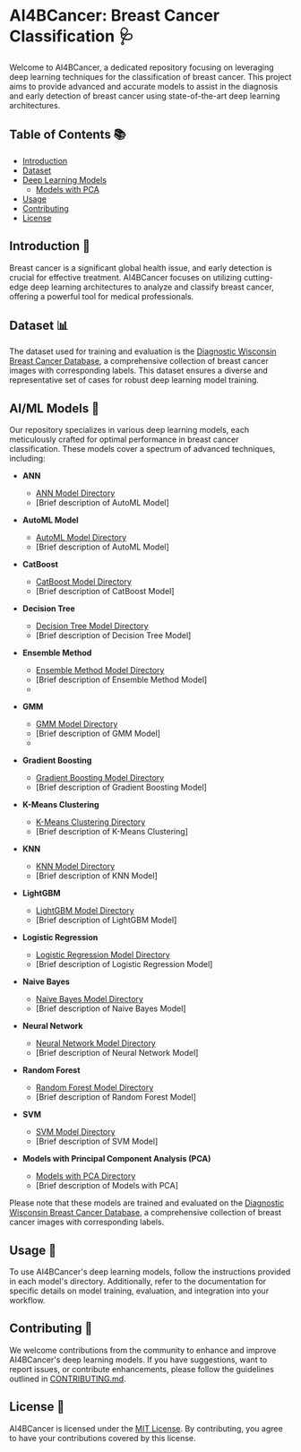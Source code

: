 # AI4BCancer: Breast Cancer Classification 🩺

Welcome to AI4BCancer, a dedicated repository focusing on leveraging deep learning techniques for the classification of breast cancer. This project aims to provide advanced and accurate models to assist in the diagnosis and early detection of breast cancer using state-of-the-art deep learning architectures.

## Table of Contents 📚

- [Introduction](#Introduction)
- [Dataset](#dataset)
- [Deep Learning Models](#deep-learning-models)
  - [Models with PCA](#models-with-pca)
- [Usage](#usage)
- [Contributing](#contributing)
- [License](#license)

## Introduction 🌟

Breast cancer is a significant global health issue, and early detection is crucial for effective treatment. AI4BCancer focuses on utilizing cutting-edge deep learning architectures to analyze and classify breast cancer, offering a powerful tool for medical professionals.

## Dataset 📊

The dataset used for training and evaluation is the [Diagnostic Wisconsin Breast Cancer Database](https://www.kaggle.com/datasets/uciml/breast-cancer-wisconsin-data), a comprehensive collection of breast cancer images with corresponding labels. This dataset ensures a diverse and representative set of cases for robust deep learning model training.

## AI/ML Models 🧠

Our repository specializes in various deep learning models, each meticulously crafted for optimal performance in breast cancer classification. These models cover a spectrum of advanced techniques, including:

- **ANN**
  - [ANN Model Directory](https://github.com/footcricket05/BCancerAI/tree/main/Models/ANN)
  - [Brief description of AutoML Model]
    
- **AutoML Model**
  - [AutoML Model Directory](https://github.com/footcricket05/BCancerAI/tree/main/Models/AutoML%20Model)
  - [Brief description of AutoML Model]

- **CatBoost**
  - [CatBoost Model Directory](https://github.com/footcricket05/BCancerAI/tree/main/Models/CatBoost)
  - [Brief description of CatBoost Model]

- **Decision Tree**
  - [Decision Tree Model Directory](https://github.com/footcricket05/BCancerAI/tree/main/Models/Decision%20Tree)
  - [Brief description of Decision Tree Model]

- **Ensemble Method**
  - [Ensemble Method Model Directory](https://github.com/footcricket05/BCancerAI/tree/main/Models/Ensemble%20Method)
  - [Brief description of Ensemble Method Model]
  - 
- **GMM**
  - [GMM Model Directory](https://github.com/footcricket05/BCancerAI/tree/main/Models/GMM%20Model)
  - [Brief description of GMM Model]
  - 
- **Gradient Boosting**
  - [Gradient Boosting Model Directory](https://github.com/footcricket05/BCancerAI/tree/main/Models/Gradient%20Boosting)
  - [Brief description of Gradient Boosting Model]

- **K-Means Clustering**
  - [K-Means Clustering Directory](https://github.com/footcricket05/BCancerAI/tree/main/Models/K-Means%20Clustering)
  - [Brief description of K-Means Clustering]

- **KNN**
  - [KNN Model Directory](https://github.com/footcricket05/BCancerAI/tree/main/Models/KNN)
  - [Brief description of KNN Model]

- **LightGBM**
  - [LightGBM Model Directory](https://github.com/footcricket05/BCancerAI/tree/main/Models/LightGBM)
  - [Brief description of LightGBM Model]

- **Logistic Regression**
  - [Logistic Regression Model Directory](https://github.com/footcricket05/BCancerAI/tree/main/Models/Logistic%20Regression)
  - [Brief description of Logistic Regression Model]

- **Naive Bayes**
  - [Naive Bayes Model Directory](https://github.com/footcricket05/BCancerAI/tree/main/Models/Naive%20Bayes)
  - [Brief description of Naive Bayes Model]

- **Neural Network**
  - [Neural Network Model Directory](https://github.com/footcricket05/BCancerAI/tree/main/Models/Neural%20Network)
  - [Brief description of Neural Network Model]

- **Random Forest**
  - [Random Forest Model Directory](https://github.com/footcricket05/BCancerAI/tree/main/Models/Random%20Forest)
  - [Brief description of Random Forest Model]

- **SVM**
  - [SVM Model Directory](https://github.com/footcricket05/BCancerAI/tree/main/Models/SVM)
  - [Brief description of SVM Model]

- **Models with Principal Component Analysis (PCA)**
  - [Models with PCA Directory](https://github.com/footcricket05/BCancerAI/tree/main/Models/Models%20with%20PCA)
  - [Brief description of Models with PCA]

Please note that these models are trained and evaluated on the [Diagnostic Wisconsin Breast Cancer Database](https://www.kaggle.com/datasets/uciml/breast-cancer-wisconsin-data), a comprehensive collection of breast cancer images with corresponding labels.

## Usage 🚀

To use AI4BCancer's deep learning models, follow the instructions provided in each model's directory. Additionally, refer to the documentation for specific details on model training, evaluation, and integration into your workflow.

## Contributing 🤝

We welcome contributions from the community to enhance and improve AI4BCancer's deep learning models. If you have suggestions, want to report issues, or contribute enhancements, please follow the guidelines outlined in [CONTRIBUTING.md](CONTRIBUTING.md).

## License 📜

AI4BCancer is licensed under the [MIT License](LICENSE). By contributing, you agree to have your contributions covered by this license.

